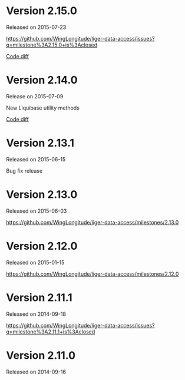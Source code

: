 # Version 2.15.0
Released on 2015-07-23

https://github.com/WingLongitude/liger-data-access/issues?q=milestone%3A2.15.0+is%3Aclosed

[Code diff](https://github.com/WingLongitude/liger-data-access/compare/liger-data-access-2.14.0...liger-data-access-2.15.0)

# Version 2.14.0
Release on 2015-07-09

New Liquibase utility methods

[Code diff](https://github.com/WingLongitude/liger-data-access/compare/liger-data-access-2.13.1...liger-data-access-2.14.0)

# Version 2.13.1
Released on 2015-06-15

Bug fix release

# Version 2.13.0
Released on 2015-06-03

https://github.com/WingLongitude/liger-data-access/milestones/2.13.0

# Version 2.12.0
Released on 2015-01-15

https://github.com/WingLongitude/liger-data-access/milestones/2.12.0

# Version 2.11.1
Released on 2014-09-18

https://github.com/WingLongitude/liger-data-access/issues?q=milestone%3A2.11.1+is%3Aclosed

# Version 2.11.0
Released on 2014-09-16
